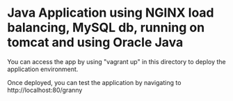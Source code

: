 # Java Application using NGINX load balancing, MySQL db, running on tomcat and using Oracle Java

You can access the app by using "vagrant up" in this directory to deploy the application environment.

Once deployed, you can test the application by navigating to http://localhost:80/granny
